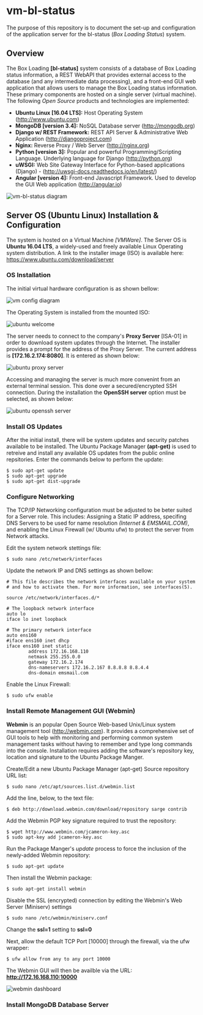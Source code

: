 # vm-bl-status
The purpose of this repository is to document the set-up and configuration of the application server for the bl-status (*Box Loading Status*) system.

## Overview
The Box Loading **[bl-status]** system consists of a database of Box Loading status information, a REST WebAPI that provides external access to the database (and any intermediate data processing), and a front-end GUI web application that allows users to manage the Box Loading status information. These primary components are hosted on a single server (virtual machine). The following *Open Source* products and technologies are implemented:

* **Ubuntu Linux [16.04 LTS]:** Host Operating System (http://www.ubuntu.com)
* **MongoDB [version 3.4]:** NoSQL Database server (http://mongodb.org)
* **Django w/ REST Framework:** REST API Server & Administrative Web Application (http://djangoproject.com)
* **Nginx:** Reverse Proxy / Web Server (http://nginx.org)
* **Python [version 3]:** Popular and powerful Programming/Scripting Language. Underlying language for Django (http://python.org)
* **uWSGI:** Web Site Gateway Interface for Python-based applications (Django) - (http://uwsgi-docs.readthedocs.io/en/latest/)
* **Angular [version 4]:** Front-end Javascript Framework. Used to develop the GUI Web application (http://angular.io)


![vm-bl-status diagram](./images/vm-bl-status_server.PNG)

## Server OS (Ubuntu Linux) Installation & Configuration
The system is hosted on a Virtual Machine *[VMWare]*.  The Server OS is **Ubuntu 16.04 LTS**, a widely-used and freely available Linux Operating system distribution.  A link to the installer image (ISO) is available here: https://www.ubuntu.com/download/server 

### OS Installation
The initial virtual hardware configuration is as shown bellow:

![vm config diagram](./images/vmconfig_page.PNG)

The Operating System is installed from the mounted ISO:

![ubuntu welcome](./images/ubuntu_welcome.PNG)

The server needs to connect to the company's **Proxy Server** [ISA-01] in order to download system updates through the Internet.  The installer provides a prompt for the address of the Proxy Server.  The current address is **[172.16.2.174:8080]**.  It is entered as shown below:

![ubuntu proxy server](./images/ubuntu_proxy_server.PNG)

Accessing and managing the server is much more convenint from an external terminal session.  This done over a secured/encrypted SSH connection.  During the installation the **OpenSSH server** option must be selected, as shown below:

![ubuntu openssh server](./images/ubuntu_OpenSSH_server.PNG)

### Install OS Updates
After the initial install, there will be system updates and security patches available to be installed. The Ubuntu Package Manager **(apt-get)** is used to retreive and install any available OS updates from the public online repsitories.  Enter the commands below to perform the update:
```
$ sudo apt-get update
$ sudo apt-get upgrade
$ sudo apt-get dist-upgrade
```
### Configure Networking
The TCP/IP Networking configuration must be adjusted to be beter suited for a Server role.  This includes: Assigning a Static IP address, specifing DNS Servers to be used for name resolution *(Internet & EMSMAIL.COM)*, and enabling the Linux Firewall (w/ Ubuntu ufw) to protect the server from Network attacks.

Edit the system network stettings file:
```
$ sudo nano /etc/network/interfaces
```
Update the network IP and DNS settings as shown bellow:
```
# This file describes the network interfaces available on your system
# and how to activate them. For more information, see interfaces(5).

source /etc/network/interfaces.d/*

# The loopback network interface
auto lo
iface lo inet loopback

# The primary network interface
auto ens160
#iface ens160 inet dhcp
iface ens160 inet static
        address 172.16.168.110
        netmask 255.255.0.0
        gateway 172.16.2.174
        dns-nameservers 172.16.2.167 8.8.8.8 8.8.4.4
        dns-domain emsmail.com
```

Enable the Linux Firewall:
```
$ sudo ufw enable
```


### Install Remote Management GUI (Webmin)
**Webmin** is an popular Open Source Web-based Unix/Linux system management tool (http://webmin.com). It provides a comprehensive set of GUI tools to help with monitoring and performing common system management tasks without having to remember and type long commands into the console.  Installation requires adding the software's repository key, location and signature to the Ubuntu Package Manger. 

Create/Edit a new Ubuntu Package Manager (apt-get) Source repository URL list:
```
$ sudo nano /etc/apt/sources.list.d/webmin.list
```
Add the line, below, to the text file:
```
$ deb http://download.webmin.com/download/repository sarge contrib
```
Add the Webmin PGP key signature required to trust the repository:
```
$ wget http://www.webmin.com/jcameron-key.asc
$ sudo apt-key add jcameron-key.asc
```
Run the Package Manger's *update* process to force the inclusion of the newly-added Webmin repository:
```
$ sudo apt-get update
```
Then install the Webmin package:
```
$ sudo apt-get install webmin
```
Disable the SSL (encrypted) connection by editing the Webmin's Web Server (Miniserv) settings
```
$ sudo nano /etc/webmin/miniserv.conf
```
Change the **ssl=1** setting to **ssl=0**

Next, allow the default TCP Port [10000] through the firewall, via the ufw wrapper:
```
$ ufw allow from any to any port 10000
```
The Webmin GUI will then be availble via the URL: **http://172.16.168.110:10000**

![webmin dashboard](./images/webmin_dashboard.PNG)


### Install MongoDB Database Server
